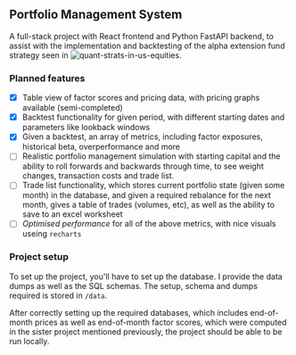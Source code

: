 ## Portfolio Management System

A full-stack project with React frontend and Python FastAPI backend, to assist with the implementation and backtesting of the alpha extension
fund strategy seen in ![quant-strats-in-us-equities](https://github.com/haezera/quant-strats-in-us-equities).

### Planned features

- [X] Table view of factor scores and pricing data, with pricing graphs available (semi-completed)
- [X] Backtest functionality for given period, with different starting dates and parameters like lookback windows
- [X] Given a backtest, an array of metrics, including factor exposures, historical beta, overperformance and more
- [ ] Realistic portfolio management simulation with starting capital and the ability to roll forwards and backwards through time,
to see weight changes, transaction costs and trade list.
- [ ] Trade list functionality, which stores current portfolio state (given some month) in the database, and given a required rebalance
for the next month, gives a table of trades (volumes, etc), as well as the ability to save to an excel worksheet
- [ ] _Optimised performance_ for all of the above metrics, with nice visuals useing `recharts`

### Project setup

To set up the project, you'll have to set up the database. I provide the data dumps as well as the SQL schemas. The setup,
schema and dumps required is stored in `/data`.

After correctly setting up the required databases, which includes end-of-month prices as well as end-of-month factor scores,
which were computed in the sister project mentioned previously, the project should be able to be run locally.
